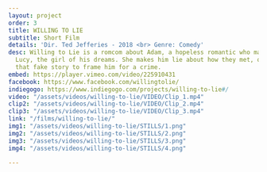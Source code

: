 ```yaml
---
layout: project
order: 3
title: WILLING TO LIE
subtitle: Short Film
details: 'Dir. Ted Jefferies - 2018 <br> Genre: Comedy'
desc: Willing to Lie is a romcom about Adam, a hopeless romantic who matches with
  Lucy, the girl of his dreams. She makes him lie about how they met, only to use
  that fake story to frame him for a crime.
embed: https://player.vimeo.com/video/225910431
facebook: https://www.facebook.com/willingtolie/
indiegogo: https://www.indiegogo.com/projects/willing-to-lie#/
video: "/assets/videos/willing-to-lie/VIDEO/Clip_1.mp4"
clip2: "/assets/videos/willing-to-lie/VIDEO/Clip_2.mp4"
clip3: "/assets/videos/willing-to-lie/VIDEO/Clip_3.mp4"
link: "/films/willing-to-lie/"
img1: "/assets/videos/willing-to-lie/STILLS/1.png"
img2: "/assets/videos/willing-to-lie/STILLS/2.png"
img3: "/assets/videos/willing-to-lie/STILLS/3.png"
img4: "/assets/videos/willing-to-lie/STILLS/4.png"

---
```

